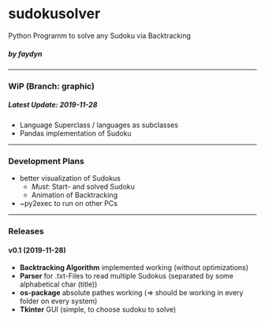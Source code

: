 # sudokusolver
Python Programm to solve any Sudoku via Backtracking
##### by faydyn
___

### WiP (Branch: graphic)
##### Latest Update: 2019-11-28
* Language Superclass / languages as subclasses
* Pandas implementation of Sudoku
___
### Development Plans
* better visualization of Sudokus
    * _Must_: Start- and solved Sudoku
    * Animation of Backtracking
* ~py2exec to run on other PCs
___

### Releases
#### v0.1 (2019-11-28)
* __Backtracking Algorithm__ implemented working (without optimizations)
* __Parser__ for .txt-Files to read multiple Sudokus (separated by some alphabetical char (title))
* __os-package__ absolute pathes working  ($\Rightarrow$ should be working in every folder on every system)
* __Tkinter__ GUI (simple, to choose sudoku to solve)
